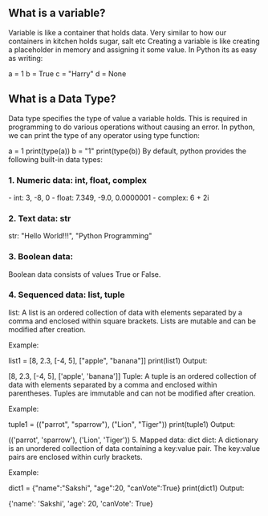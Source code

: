 <h2><b>What is a variable?</b></h2>
Variable is like a container that holds data. Very similar to how our containers in kitchen holds sugar, salt etc Creating a variable is like creating a placeholder in memory and assigning it some value. In Python its as easy as writing:

a = 1
b = True
c = "Harry"
d = None

<h2>What is a Data Type?</h2>
Data type specifies the type of value a variable holds. This is required in programming to do various operations without causing an error.
In python, we can print the type of any operator using type function:

a = 1
print(type(a))
b = "1"
print(type(b))
By default, python provides the following built-in data types:

<h3>1. Numeric data: int, float, complex</h3>
- int: 3, -8, 0
- float: 7.349, -9.0, 0.0000001
- complex: 6 + 2i

<h3>2. Text data: str</h3>
str: "Hello World!!!", "Python Programming"

<h3>3. Boolean data:</h3>
Boolean data consists of values True or False.

<h3>4. Sequenced data: list, tuple</h3>
list: A list is an ordered collection of data with elements separated by a comma and enclosed within square brackets. Lists are mutable and can be modified after creation.

Example:

list1 = [8, 2.3, [-4, 5], ["apple", "banana"]]
print(list1)
Output:

[8, 2.3, [-4, 5], ['apple', 'banana']]
Tuple: A tuple is an ordered collection of data with elements separated by a comma and enclosed within parentheses. Tuples are immutable and can not be modified after creation.

Example:

tuple1 = (("parrot", "sparrow"), ("Lion", "Tiger"))
print(tuple1)
Output:

(('parrot', 'sparrow'), ('Lion', 'Tiger'))
5. Mapped data: dict
dict: A dictionary is an unordered collection of data containing a key:value pair. The key:value pairs are enclosed within curly brackets.

Example:

dict1 = {"name":"Sakshi", "age":20, "canVote":True}
print(dict1)
Output:

{'name': 'Sakshi', 'age': 20, 'canVote': True}

